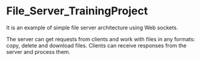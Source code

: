 # File_Server_TrainingProject

It is an example of simple file server architecture using Web sockets.

The server can get requests from clients and work with files in any formats: copy, delete and download files.
Clients can receive responses from the server and process them.
